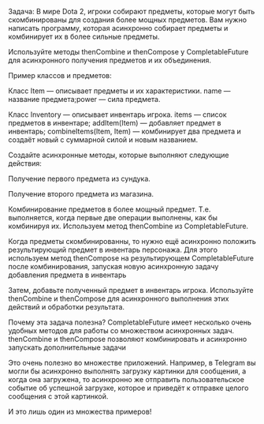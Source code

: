 Задача: В мире Dota 2, игроки собирают предметы, 
которые могут быть скомбинированы для создания более мощных предметов.
Вам нужно написать программу, которая асинхронно собирает предметы 
и комбинирует их в более сильные предметы.

Используйте методы thenCombine и thenCompose 
у CompletableFuture для асинхронного получения предметов 
и их объединения.

Пример классов и предметов:

Класс Item — описывает предметы и их характеристики. 
name — название предмета;power — сила предмета.

Класс Inventory — описывает инвентарь игрока. 
items — список предметов в инвентаре;
addItem(Item) — добавляет предмет в инвентарь;
combineItems(Item, Item) — комбинирует два предмета и создаёт новый 
с суммарной силой и новым названием.

Создайте асинхронные методы, которые выполняют следующие действия:

Получение первого предмета из сундука.

Получение второго предмета из магазина.

Комбинирование предметов в более мощный предмет.
Т.е. выполняется, когда первые две операции выполнены, 
как бы комбинируя их. Используем метод thenCombine из CompletableFuture.

Когда предметы скомбинированны, то нужно ещё
асинхронно положить результирующий предмет в инвентарь персонажа. 
Для этого используем метод thenCompose на результирующем 
CompletableFuture после комбинирования, запуская новую асинхронную задачу
добавления предмета в инвентарь

Затем, добавьте полученный предмет в инвентарь игрока.
Используйте thenCombine и thenCompose для асинхронного выполнения этих действий
и обработки результата.

Почему эта задача полезна?
CompletableFuture имеет несколько очень удобных методов для
работы со множеством асинхронных задач. thenCombine и thenCompose 
позволяют комбинировать и асинхронно запускать дополнительные задачи

Это очень полезно во множестве приложений. Например,
в Telegram вы могли бы асинхронно выполнять загрузку 
картинки для сообщения, а когда она загружена, 
то асинхронно же отправить пользовательское событие об успешной загрузке,
которое и приведёт к отправке целого сообщения с этой картинкой.

И это лишь один из множества примеров!